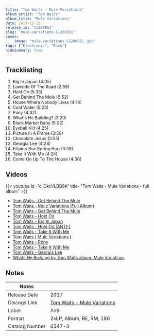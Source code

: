 ```yaml
---
title: "Tom Waits - Mule Variations"
album_artist: "Tom Waits"
album_title: "Mule Variations"
date: 2017-12-15
release_id: "11280851"
slug: "mule-variations-11280851"
cover:
    image: "mule-variations-11280851.jpg"
tags: ["Electronic", "Rock"]
hideSummary: true
---
```


## Tracklisting
1. Big In Japan (4:05)
2. Lowside Of The Road (2:59)
3. Hold On (5:33)
4. Get Behind The Mule (6:52)
5. House Where Nobody Lives (4:14)
6. Cold Water (5:23)
7. Pony (4:32)
8. What's He Building? (3:20)
9. Black Market Baby (5:02)
10. Eyeball Kid (4:25)
11. Picture In A Frame (3:39)
12. Chocolate Jesus (3:55)
13. Georgia Lee (4:24)
14. Filipino Box Spring Hog (3:09)
15. Take It With Me (4:24)
16. Come On Up To The House (4:36)

## Videos
{{< youtube id="c_OkcVLBB9A" title="Tom Waits - Mule Variations - full album" >}}
- [Tom Waits - Get Behind The Mule](https://www.youtube.com/watch?v=O_v2HChe350)
- [Tom Waits  -  Mule Variations  (Full Album)](https://www.youtube.com/watch?v=ktHLsBs14vc)
- [Tom Waits - Get Behind The Mule](https://www.youtube.com/watch?v=l7yuTR8r6QM)
- [Tom Waits - Hold On](https://www.youtube.com/watch?v=0P5jV4lHHR0)
- [Tom Waits - Big In Japan](https://www.youtube.com/watch?v=NM60iVDu79Y)
- [Tom Waits - Hold On (ANTI-)](https://www.youtube.com/watch?v=WPnOEiehONQ)
- [Tom Waits - Take It With Me](https://www.youtube.com/watch?v=Dixxse4dpQ4)
- [Tom Waits  ( Mule Variations )](https://www.youtube.com/watch?v=7bypKtolqko)
- [Tom Waits - Pony](https://www.youtube.com/watch?v=mRzIFJn4GNw)
- [Tom Waits - Take It With Me](https://www.youtube.com/watch?v=dCiPaNWHB2U)
- [Tom Waits - Georgia Lee](https://www.youtube.com/watch?v=hrYEvUOj5bg)
- [Whats He Building by Tom Waits album: Mule Variations](https://www.youtube.com/watch?v=qjX0GYKFU2k)

## Notes

| Notes          |             |
| ---------------| ----------- |
| Release Date   | 2017 |
| Discogs Link   | [Tom Waits - Mule Variations](https://www.discogs.com/release/11280851) |
| Label          | Anti- |
| Format         | 2xLP, Album, RE, RM, 180 |
| Catalog Number | 6547-3 |

